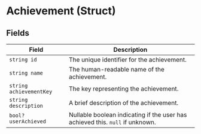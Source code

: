 # Achievement (Struct)

## Fields

| Field              | Description                                            |
|--------------------|--------------------------------------------------------|
| `string id`        | The unique identifier for the achievement.             |
| `string name`      | The human-readable name of the achievement.            |
| `string achievementKey` | The key representing the achievement.           |
| `string description` | A brief description of the achievement.               |
| `bool? userAchieved` | Nullable boolean indicating if the user has achieved this. `null` if unknown. |
